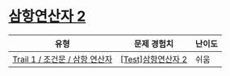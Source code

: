 # [삼항연산자 2](https://www.codetree.ai/trails/complete/curated-cards/test-ternary-operator-2)

|유형|문제 경험치|난이도|
|---|---|---|
|[Trail 1 / 조건문 / 삼항 연산자](https://www.codetree.ai/trail-info/novice-low/)|[[Test]삼항연산자 2](https://www.codetree.ai/trails/complete/curated-cards/test-ternary-operator-2/)|쉬움|

